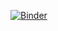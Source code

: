 [![Binder](https://mybinder.org/badge.svg)](https://mybinder.org/v2/gh/paob/pyexam-aftermath/master?filepath=Exam.ipynb)

